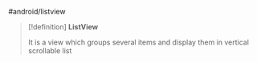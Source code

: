 #android/listview

>[!definition] **ListView**
>
> It is a view which groups several items and display them in vertical scrollable list












